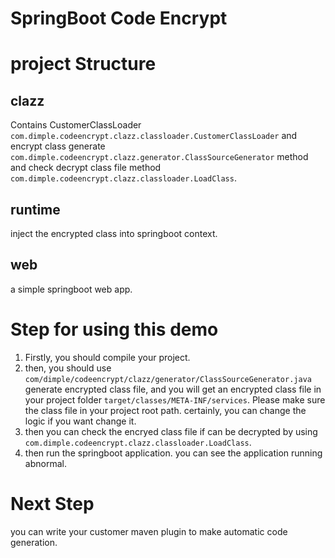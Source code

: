 # SpringBoot Code Encrypt

# project Structure

## clazz

Contains CustomerClassLoader ``com.dimple.codeencrypt.clazz.classloader.CustomerClassLoader`` and encrypt class
generate ``com.dimple.codeencrypt.clazz.generator.ClassSourceGenerator`` method and check decrypt class file
method ``com.dimple.codeencrypt.clazz.classloader.LoadClass``.

## runtime

inject the encrypted class into springboot context.

## web

a simple springboot web app.

# Step for using this demo

1. Firstly, you should compile your project.
2. then, you should use ``com/dimple/codeencrypt/clazz/generator/ClassSourceGenerator.java`` generate encrypted
   class file, and you will get an encrypted class file in your project folder ``target/classes/META-INF/services``.
   Please make sure the class file in your project root path. certainly, you can change the logic if you
   want change it.
2. then you can check the encryed class file if can be decrypted by
   using ``com.dimple.codeencrypt.clazz.classloader.LoadClass``.
3. then run the springboot application. you can see the application running abnormal.

# Next Step

you can write your customer maven plugin to make automatic code generation.
